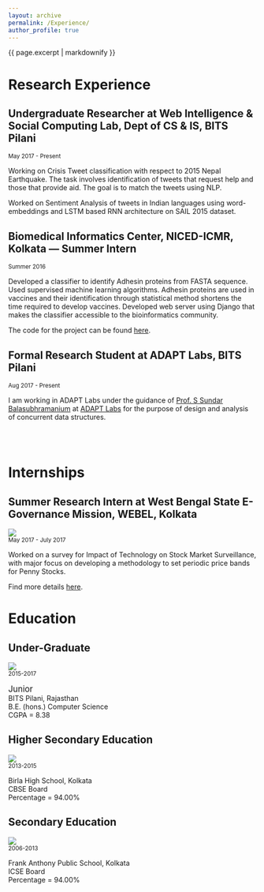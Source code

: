 ```yaml
---
layout: archive
permalink: /Experience/
author_profile: true
---
```


{{ page.excerpt | markdownify }}

# Research Experience

## Undergraduate Researcher at Web Intelligence & Social Computing Lab, Dept of CS & IS, BITS Pilani 
<small>May 2017 - Present </small>

<p> Working on Crisis Tweet classification with respect to 2015 Nepal Earthquake. The task involves identification of tweets that request help and those that provide aid. The goal is to match the tweets using NLP.</p>

<p>Worked on Sentiment Analysis of tweets in Indian languages using word-embeddings and LSTM based RNN architecture on SAIL 2015 dataset.</p>


## Biomedical Informatics Center,  NICED-ICMR, Kolkata — Summer Intern
<small> Summer 2016 </small>
<p>Developed a classifier to identify Adhesin proteins from FASTA sequence. Used supervised machine learning algorithms.
Adhesin proteins are used in vaccines and their identification through statistical method shortens the time required to develop vaccines.
 Developed web server using Django that makes the classifier accessible to the bioinformatics community.</p>
 
The code for the project can be found <a href ="https://github.com/atalukdar/BacterialAdhesinClassifier">here</a>.


## Formal Research Student at ADAPT Labs, BITS Pilani
<small>Aug 2017 - Present</small>

<p>I am working in ADAPT Labs under the guidance of <a href="http://universe.bits-pilani.ac.in/pilani/sundarb/profile">Prof. S Sundar Balasubhramanium</a> at <a href="http://www.bits-pilani.ac.in/pilani/computerscience/AdvancedDataAnalyticsParallelTechnologiesLaboratory">ADAPT Labs</a> for the purpose of design and analysis of concurrent data structures.</p>
<br><br>


# Internships

## Summer Research Intern at West Bengal State E-Governance Mission, WEBEL, Kolkata
<img src = "{{ site.baseurl }}/images/WEBEL_logo.jpg"/><br>
<small>      May 2017 - July 2017</small>
<p>Worked on a survey for Impact of Technology on Stock Market Surveillance, with major focus on developing a methodology to set periodic price bands for Penny Stocks.</p>
<p>Find more details <a href="https://docs.google.com/document/d/e/2PACX-1vTNobA1vq7BqzXf9uhojCB4rf8jIKE3nYLbrlTpDpip7GtvOdqRSXvrjztH4lSWhEsLCYBqNpX94dxZ/pub">here</a>.</p>


# Education

## Under-Graduate             
<img src = "{{ site.baseurl }}/images/BITSPilani_logo.png"/><br>
<small>2015-2017</small>
<p><big>Junior</big><br>
   BITS Pilani, Rajasthan<br>
   B.E. (hons.) Computer Science<br>
   CGPA = 8.38<br>
</p>

## Higher Secondary Education
<img src="{{ site.baseurl }}/images/bhs.jpg"><br>
<small>2013-2015</small>
<p>Birla High School, Kolkata<br>
   CBSE Board<br>
   Percentage = 94.00%<br>
</p>

## Secondary Education
<img src = "{{ site.baseurl }}/images/faps.jpg"/><br>
<small>      2006-2013</small>
<p>Frank Anthony Public School, Kolkata<br>
   ICSE Board<br>
   Percentage = 94.00%<br>
</p>
